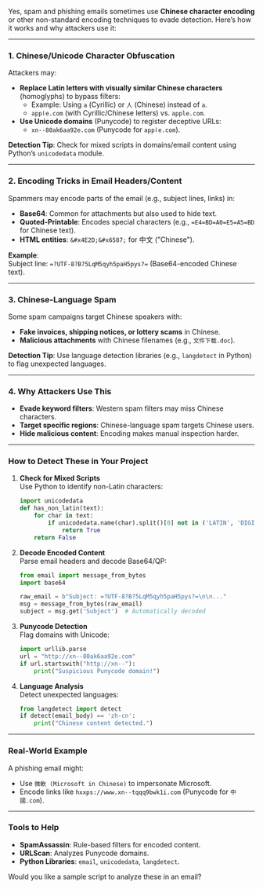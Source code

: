 Yes, spam and phishing emails sometimes use **Chinese character encoding** or other non-standard encoding techniques to evade detection. Here’s how it works and why attackers use it:

---

### **1. Chinese/Unicode Character Obfuscation**
Attackers may:
- **Replace Latin letters with visually similar Chinese characters** (homoglyphs) to bypass filters:
  - Example: Using `а` (Cyrillic) or `人` (Chinese) instead of `a`.
  - `аррӏе.com` (with Cyrillic/Chinese letters) vs. `apple.com`.
- **Use Unicode domains** (Punycode) to register deceptive URLs:
  - `xn--80ak6aa92e.com` (Punycode for `аррӏе.com`).

**Detection Tip**: Check for mixed scripts in domains/email content using Python’s `unicodedata` module.

---

### **2. Encoding Tricks in Email Headers/Content**
Spammers may encode parts of the email (e.g., subject lines, links) in:
- **Base64**: Common for attachments but also used to hide text.
- **Quoted-Printable**: Encodes special characters (e.g., `=E4=BD=A0=E5=A5=BD` for Chinese text).
- **HTML entities**: `&#x4E2D;&#x6587;` for 中文 ("Chinese").

**Example**:  
Subject line: `=?UTF-8?B?5LqM5qyh5paH5pys?=` (Base64-encoded Chinese text).

---

### **3. Chinese-Language Spam**
Some spam campaigns target Chinese speakers with:
- **Fake invoices, shipping notices, or lottery scams** in Chinese.
- **Malicious attachments** with Chinese filenames (e.g., `文件下载.doc`).

**Detection Tip**: Use language detection libraries (e.g., `langdetect` in Python) to flag unexpected languages.

---

### **4. Why Attackers Use This**
- **Evade keyword filters**: Western spam filters may miss Chinese characters.
- **Target specific regions**: Chinese-language spam targets Chinese users.
- **Hide malicious content**: Encoding makes manual inspection harder.

---

### **How to Detect These in Your Project**
1. **Check for Mixed Scripts**  
   Use Python to identify non-Latin characters:
   ```python
   import unicodedata
   def has_non_latin(text):
       for char in text:
           if unicodedata.name(char).split()[0] not in ('LATIN', 'DIGIT', 'PUNCTUATION'):
               return True
       return False
   ```

2. **Decode Encoded Content**  
   Parse email headers and decode Base64/QP:
   ```python
   from email import message_from_bytes
   import base64

   raw_email = b"Subject: =?UTF-8?B?5LqM5qyh5paH5pys?=\n\n..."
   msg = message_from_bytes(raw_email)
   subject = msg.get('Subject')  # Automatically decoded
   ```

3. **Punycode Detection**  
   Flag domains with Unicode:
   ```python
   import urllib.parse
   url = "http://xn--80ak6aa92e.com"
   if url.startswith("http://xn--"):
       print("Suspicious Punycode domain!")
   ```

4. **Language Analysis**  
   Detect unexpected languages:
   ```python
   from langdetect import detect
   if detect(email_body) == 'zh-cn':
       print("Chinese content detected.")
   ```

---

### **Real-World Example**
A phishing email might:
- Use `微軟 (Microsoft in Chinese)` to impersonate Microsoft.
- Encode links like `hxxps://www.xn--tqqq9bwk1i.com` (Punycode for `中國.com`).

---

### **Tools to Help**
- **SpamAssassin**: Rule-based filters for encoded content.
- **URLScan**: Analyzes Punycode domains.
- **Python Libraries**: `email`, `unicodedata`, `langdetect`.

Would you like a sample script to analyze these in an email?

